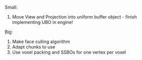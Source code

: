 Small:
1. Move View and Projection into uniform buffer object - finish implementing UBO in engine! 

Big:
1. Make face culling algorithm
2. Adapt chunks to use 
3. Use voxel packing and SSBOs for one vertex per voxel

